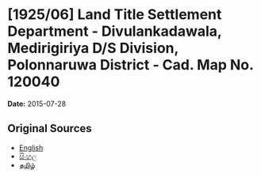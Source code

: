 # [1925/06] Land Title Settlement Department - Divulankadawala, Medirigiriya D/S Division, Polonnaruwa District - Cad. Map No. 120040

**Date:** 2015-07-28

## Original Sources

- [English](https://documents.gov.lk/view/extra-gazettes/2015/7/1925-06_E.pdf)
- [සිංහල](https://documents.gov.lk/view/extra-gazettes/2015/7/1925-06_S.pdf)
- [தமிழ்](https://documents.gov.lk/view/extra-gazettes/2015/7/1925-06_T.pdf)
